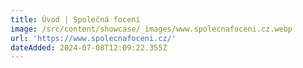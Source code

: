 ```yaml
---
title: Úvod | Společná focení
image: /src/content/showcase/_images/www.spolecnafoceni.cz.webp
url: 'https://www.spolecnafoceni.cz/'
dateAdded: 2024-07-08T12:09:22.355Z
---
```


